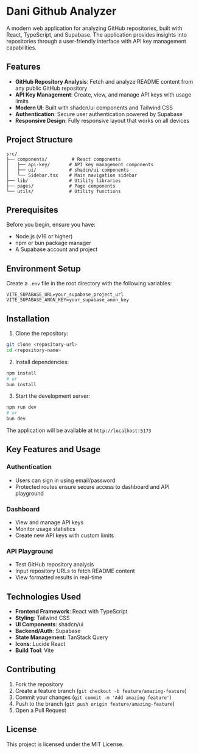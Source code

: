# Dani Github Analyzer

A modern web application for analyzing GitHub repositories, built with React, TypeScript, and Supabase. The application provides insights into repositories through a user-friendly interface with API key management capabilities.

## Features

- **GitHub Repository Analysis**: Fetch and analyze README content from any public GitHub repository
- **API Key Management**: Create, view, and manage API keys with usage limits
- **Modern UI**: Built with shadcn/ui components and Tailwind CSS
- **Authentication**: Secure user authentication powered by Supabase
- **Responsive Design**: Fully responsive layout that works on all devices

## Project Structure

```
src/
├── components/         # React components
│   ├── api-key/       # API key management components
│   ├── ui/            # shadcn/ui components
│   └── Sidebar.tsx    # Main navigation sidebar
├── lib/               # Utility libraries
├── pages/             # Page components
└── utils/             # Utility functions
```

## Prerequisites

Before you begin, ensure you have:
- Node.js (v16 or higher)
- npm or bun package manager
- A Supabase account and project

## Environment Setup

Create a `.env` file in the root directory with the following variables:

```
VITE_SUPABASE_URL=your_supabase_project_url
VITE_SUPABASE_ANON_KEY=your_supabase_anon_key
```

## Installation

1. Clone the repository:
```bash
git clone <repository-url>
cd <repository-name>
```

2. Install dependencies:
```bash
npm install
# or
bun install
```

3. Start the development server:
```bash
npm run dev
# or
bun dev
```

The application will be available at `http://localhost:5173`

## Key Features and Usage

### Authentication
- Users can sign in using email/password
- Protected routes ensure secure access to dashboard and API playground

### Dashboard
- View and manage API keys
- Monitor usage statistics
- Create new API keys with custom limits

### API Playground
- Test GitHub repository analysis
- Input repository URLs to fetch README content
- View formatted results in real-time

## Technologies Used

- **Frontend Framework**: React with TypeScript
- **Styling**: Tailwind CSS
- **UI Components**: shadcn/ui
- **Backend/Auth**: Supabase
- **State Management**: TanStack Query
- **Icons**: Lucide React
- **Build Tool**: Vite

## Contributing

1. Fork the repository
2. Create a feature branch (`git checkout -b feature/amazing-feature`)
3. Commit your changes (`git commit -m 'Add amazing feature'`)
4. Push to the branch (`git push origin feature/amazing-feature`)
5. Open a Pull Request

## License

This project is licensed under the MIT License.